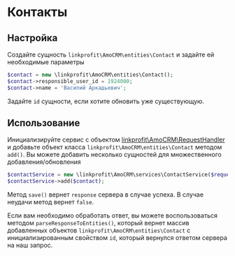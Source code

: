 # Контакты

## Настройка
Создайте сущность `linkprofit\AmoCRM\entities\Contact` и задайте ей необходимые параметры

```php
$contact = new \linkprofit\AmoCRM\entities\Contact();
$contact->responsible_user_id = 1924000;
$contact->name = 'Василий Аркадьевич';
```
Задайте `id` сущности, если хотите обновить уже существующую.

## Использование
Инициализируйте сервис с объектом [linkprofit\AmoCRM\RequestHandler](/docs/request.md) и добавьте объект класса `linkprofit\AmoCRM\entities\Contact` методом `add()`.
Вы можете добавить несколько сущностей для множественного добавления/обновления

```php
$contactService = new \linkprofit\AmoCRM\services\ContactService($request);
$contactService->add($contact);
```

Метод `save()` вернет `response` сервера в случае успеха. В случае неудачи метод вернет `false`.

Если вам необходимо обработать ответ, вы можете воспользоваться методом `parseResponseToEntities()`, который вернет массив добавленных объектов `linkprofit\AmoCRM\entities\Contact` с инициализированным свойством `id`, который вернулся ответом сервера на наш запрос.
